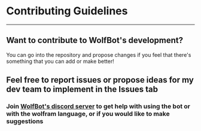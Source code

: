 # Contributing Guidelines
---
## Want to contribute to WolfBot's development?
You can go into the repository and propose changes if you feel that there's something that you can add or make better!

## Feel free to report issues or propose ideas for my dev team to implement in the Issues tab
### Join [WolfBot's discord server](https://discord.gg/eyd376A) to get help with using the bot or with the wolfram language, or if you would like to make suggestions
